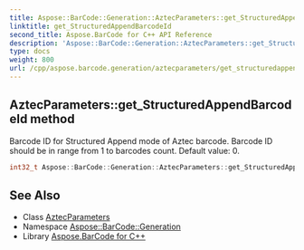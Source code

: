```yaml
---
title: Aspose::BarCode::Generation::AztecParameters::get_StructuredAppendBarcodeId method
linktitle: get_StructuredAppendBarcodeId
second_title: Aspose.BarCode for C++ API Reference
description: 'Aspose::BarCode::Generation::AztecParameters::get_StructuredAppendBarcodeId method. Barcode ID for Structured Append mode of Aztec barcode. Barcode ID should be in range from 1 to barcodes count. Default value: 0 in C++.'
type: docs
weight: 800
url: /cpp/aspose.barcode.generation/aztecparameters/get_structuredappendbarcodeid/
---
```

## AztecParameters::get_StructuredAppendBarcodeId method


Barcode ID for Structured Append mode of Aztec barcode. Barcode ID should be in range from 1 to barcodes count. Default value: 0.

```cpp
int32_t Aspose::BarCode::Generation::AztecParameters::get_StructuredAppendBarcodeId() const
```

## See Also

* Class [AztecParameters](../)
* Namespace [Aspose::BarCode::Generation](../../)
* Library [Aspose.BarCode for C++](../../../)
